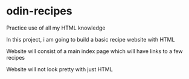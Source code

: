 # odin-recipes

Practice use of all my HTML knowledge

In this project, i am going to build a basic recipe website with HTML

Website will consist of a main index page which will have links to a few recipes

Website will not look pretty with just HTML